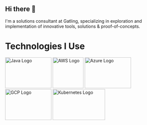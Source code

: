 ## Hi there 👋

I'm a solutions consultant at Gatling, specializing in exploration and implementation of innovative tools, solutions & proof-of-concepts.

# Technologies I Use
<img src="https://github.com/karimatwa/karimatwa/assets/10470268/c9b86b60-84ff-46a8-8a7a-7cfa4abe70ce" alt="Java Logo" width="150" height="100">
<img src="https://github.com/karimatwa/karimatwa/assets/10470268/4aff52af-2395-4055-b686-4b78d1276393" alt="AWS Logo" width="100" height="100">
<img src="https://github.com/karimatwa/karimatwa/assets/10470268/919cfeed-47cc-4cf5-baba-e5cf0ec68954" alt="Azure Logo" width="150" height="100">
<img src="https://github.com/karimatwa/karimatwa/assets/10470268/97d3198f-0575-4399-b610-d8d0f604950a" alt="GCP Logo" width="150" height="100">
<img src="https://github.com/karimatwa/karimatwa/assets/10470268/d3e53474-0371-4eb6-a504-f249d6074999" alt="Kubernetes Logo" width="170" height="100">
